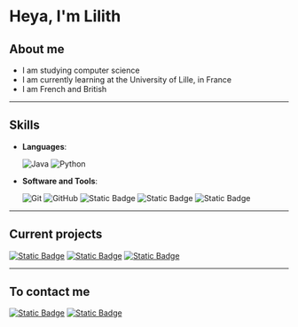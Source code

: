 # Heya, I'm Lilith

## About me
- I am studying computer science
- I am currently learning at the University of Lille, in France
- I am French and British

---
## Skills
- **Languages**:

    ![Java](https://img.shields.io/badge/Java-ED8B00?style=for-the-badge&logo=java&logoColor=white)
    ![Python](https://img.shields.io/badge/Python%20-%2314354C.svg?style=for-the-badge&logo=python&logoColor=white)
    
- **Software and Tools**:

    ![Git](https://img.shields.io/badge/git-%23F05033.svg?style=for-the-badge&logo=git&logoColor=white)
    ![GitHub](https://img.shields.io/badge/github-%23121011.svg?style=for-the-badge&logo=github&logoColor=white)
    ![Static Badge](https://img.shields.io/badge/Intellij%20Idea-0078d7.svg?style=for-the-badge&logo=intellij-idea&logoColor=white&color=purple)
    ![Static Badge](https://img.shields.io/badge/MacOS-0078d7.svg?style=for-the-badge&logo=macos&color=black)
    ![Static Badge](https://img.shields.io/badge/Ubuntu-0078d7.svg?style=for-the-badge&logo=ubuntu&logoColor=white&color=orange)

---

## Current projects

<a href="https://github.com/Monodia3007/WineStock">![Static Badge](https://img.shields.io/badge/Repo-WineStock-blue?style=for-the-badge)</a>
<a href="https://github.com/Monodia3007/LilithServerEssential">![Static Badge](https://img.shields.io/badge/Repo-LilithServerEssential-blue?style=for-the-badge)</a>
<a href="https://github.com/Monodia3007/DiaLogExtractor">![Static Badge](https://img.shields.io/badge/Repo-DiaLogExtractor-blue?style=for-the-badge)</a>

---

## To contact me
<a href="https://www.linkedin/in/pierre-camplin-06502a270/">![Static Badge](https://img.shields.io/badge/LinkedIn%3A%20Lilith%20Camplin-0077B5?style=for-the-badge&logo=linkedin&color=1DA1F2)</a>
<a href="mailto:lilith.camplin@gmail.com">![Static Badge](https://img.shields.io/badge/gmail%3A%20lilith.camplin-%2523EA4335.svg?style=for-the-badge&logo=gmail&logoColor=white&color=red)</a>
